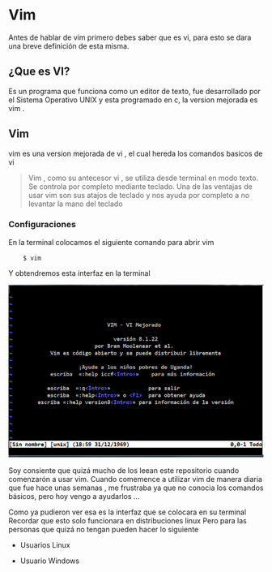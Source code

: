 # **Vim**
Antes de hablar de vim primero debes saber que es vi, para esto se dara una breve definición de esta misma.

## **¿Que es VI?**
Es un programa que funciona como un editor de texto, fue desarrollado por el Sistema Operativo UNIX y esta programado en c, la version mejorada es vim .

## Vim 
vim es una version mejorada de vi , el cual hereda los comandos basicos de vi
> Vim , como su antecesor vi , se utiliza desde terminal en
> modo texto. Se controla por completo mediante teclado. Una
> de las ventajas de usar vim son sus atajos de teclado y 
> nos ayuda por completo a no levantar la mano del teclado


### **Configuraciones**
En la terminal colocamos el siguiente comando para abrir vim
```shell
    $ vim 
```
Y obtendremos esta interfaz en la terminal 

![Vim](../img/InicioDeVim.png)

Soy consiente que quizá mucho de los leean este repositorio  cuando 
comenzarón a usar vim. Cuando comemence a utilizar vim de manera diaria que fue hace unas semanas , me frustraba ya que no conocia los comandos básicos, pero hoy vengo a ayudarlos ...

Como ya pudieron ver esa es la interfaz que se colocara en su terminal 
Recordar que esto solo funcionara en distribuciones linux 
Pero para las personas que quizá no tengan pueden hacer lo siguiente

* Usuarios Linux

* Usuario Windows